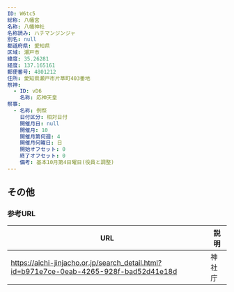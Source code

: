 ```yaml
---
ID: W6tc5
総称: 八幡宮
名称: 八幡神社
名称読み: ハチマンジンジャ
別名: null
都道府県: 愛知県
区域: 瀬戸市
緯度: 35.26281
経度: 137.165161
郵便番号: 4801212
住所: 愛知県瀬戸市片草町403番地
祭神:
  - ID: vD6
    名称: 応神天皇
祭事:
  - 名称: 例祭
    日付区分: 相対日付
    開催月日: null
    開催月: 10
    開催月第何週: 4
    開催月何曜日: 日
    開始オフセット: 0
    終了オフセット: 0
    備考: 基本10月第4日曜日(役員と調整)
---
```


## その他

### 参考URL

| URL                                                                                     | 説明   |
| --------------------------------------------------------------------------------------- | ------ |
| https://aichi-jinjacho.or.jp/search_detail.html?id=b971e7ce-0eab-4265-928f-bad52d41e18d | 神社庁 |
